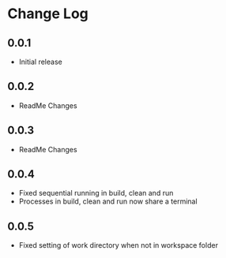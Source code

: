 # Change Log

## 0.0.1

- Initial release

## 0.0.2

- ReadMe Changes

## 0.0.3

- ReadMe Changes

## 0.0.4

- Fixed sequential running in build, clean and run
- Processes in build, clean and run now share a terminal

## 0.0.5

- Fixed setting of work directory when not in workspace folder
